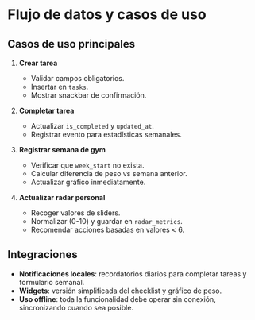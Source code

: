 # Flujo de datos y casos de uso

## Casos de uso principales
1. **Crear tarea**
   - Validar campos obligatorios.
   - Insertar en `tasks`.
   - Mostrar snackbar de confirmación.

2. **Completar tarea**
   - Actualizar `is_completed` y `updated_at`.
   - Registrar evento para estadísticas semanales.

3. **Registrar semana de gym**
   - Verificar que `week_start` no exista.
   - Calcular diferencia de peso vs semana anterior.
   - Actualizar gráfico inmediatamente.

4. **Actualizar radar personal**
   - Recoger valores de sliders.
   - Normalizar (0-10) y guardar en `radar_metrics`.
   - Recomendar acciones basadas en valores < 6.

## Integraciones
- **Notificaciones locales**: recordatorios diarios para completar tareas y formulario semanal.
- **Widgets**: versión simplificada del checklist y gráfico de peso.
- **Uso offline**: toda la funcionalidad debe operar sin conexión, sincronizando cuando sea posible.
